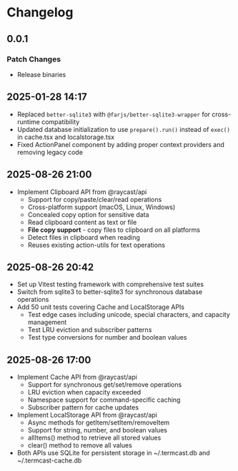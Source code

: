 # Changelog

## 0.0.1

### Patch Changes

- Release binaries

## 2025-01-28 14:17

- Replaced `better-sqlite3` with `@farjs/better-sqlite3-wrapper` for cross-runtime compatibility
- Updated database initialization to use `prepare().run()` instead of `exec()` in cache.tsx and localstorage.tsx
- Fixed ActionPanel component by adding proper context providers and removing legacy code

## 2025-08-26 21:00

- Implement Clipboard API from @raycast/api
    - Support for copy/paste/clear/read operations
    - Cross-platform support (macOS, Linux, Windows)
    - Concealed copy option for sensitive data
    - Read clipboard content as text or file
    - **File copy support** - copy files to clipboard on all platforms
    - Detect files in clipboard when reading
    - Reuses existing action-utils for text operations

## 2025-08-26 20:42

- Set up Vitest testing framework with comprehensive test suites
- Switch from sqlite3 to better-sqlite3 for synchronous database operations
- Add 50 unit tests covering Cache and LocalStorage APIs
    - Test edge cases including unicode, special characters, and capacity management
    - Test LRU eviction and subscriber patterns
    - Test type conversions for number and boolean values

## 2025-08-26 17:00

- Implement Cache API from @raycast/api
    - Support for synchronous get/set/remove operations
    - LRU eviction when capacity exceeded
    - Namespace support for command-specific caching
    - Subscriber pattern for cache updates
- Implement LocalStorage API from @raycast/api
    - Async methods for getItem/setItem/removeItem
    - Support for string, number, and boolean values
    - allItems() method to retrieve all stored values
    - clear() method to remove all values
- Both APIs use SQLite for persistent storage in ~/.termcast.db and ~/.termcast-cache.db
